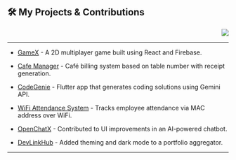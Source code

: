 <div align="justify-items">
  <h2 align="left">🛠️ My Projects & Contributions</h2>
  <p align="right">
    <a href="https://linkedin.com/in/yourprofile" target="_blank">
      <img src="https://img.shields.io/badge/LinkedIn-blue?style=for-the-badge&logo=linkedin" />
    </a>
  </p>
</div>

---

- [GameX](https://github.com/yourusername/gamex) - A 2D multiplayer game built using React and Firebase.

- [Cafe Manager](https://github.com/yourusername/cafe-manager) - Café billing system based on table number with receipt generation.

- [CodeGenie](https://github.com/yourusername/codegenie) - Flutter app that generates coding solutions using Gemini API.

- [WiFi Attendance System](https://github.com/yourusername/wifi-attendance) - Tracks employee attendance via MAC address over WiFi.

- [OpenChatX](https://github.com/otherdev/openchatx) - Contributed to UI improvements in an AI-powered chatbot.

- [DevLinkHub](https://github.com/otherdev/devlinkhub) - Added theming and dark mode to a portfolio aggregator.

---
